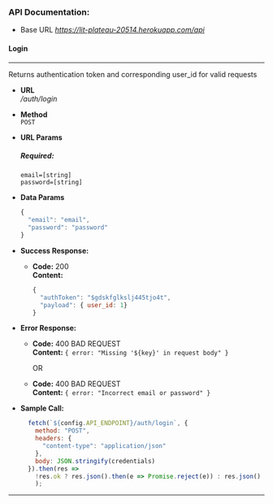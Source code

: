 ### API Documentation:

  * Base URL
    *https://lit-plateau-20514.herokuapp.com/api*

#### Login
___
Returns authentication token and corresponding user_id for valid requests
  * **URL** <br />
    */auth/login*

  * **Method** <br />
    `POST`

  * **URL Params**
    ##### Required:
    `email=[string]` <br />
    `password=[string]`


  * **Data Params**
    ```javascript
    {
      "email": "email",
      "password": "password"
    }
    ```

  * **Success Response:**
    * **Code:** 200 <br />
      **Content:** 
      ```javascript
      {
        "authToken": "$gdskfglkslj445tjo4t", 
        "payload": { user_id: 1} 
      }
      ```

  * **Error Response:**
    * **Code:** 400 BAD REQUEST <br />
      **Content:** `{ error: "Missing '${key}' in request body" }`

      OR

    * **Code:** 400 BAD REQUEST <br />
      **Content:** `{ error: "Incorrect email or password" }`

  * **Sample Call:**
    ```javascript
      fetch(`${config.API_ENDPOINT}/auth/login`, {
        method: "POST",
        headers: {
          "content-type": "application/json"
        },
        body: JSON.stringify(credentials)
      }).then(res =>
        !res.ok ? res.json().then(e => Promise.reject(e)) : res.json()
        );
    ```
___